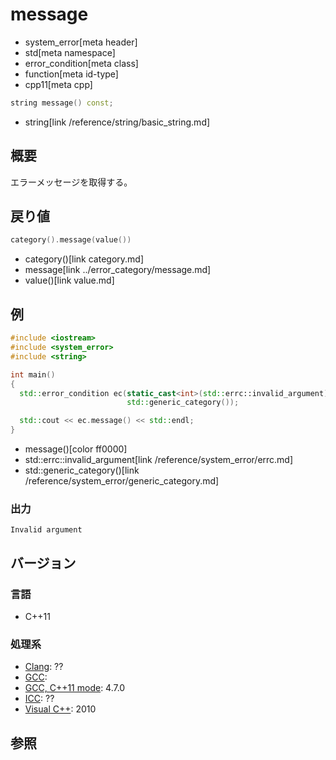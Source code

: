 # message
* system_error[meta header]
* std[meta namespace]
* error_condition[meta class]
* function[meta id-type]
* cpp11[meta cpp]

```cpp
string message() const;
```
* string[link /reference/string/basic_string.md]

## 概要
エラーメッセージを取得する。


## 戻り値
```cpp
category().message(value())
```
* category()[link category.md]
* message[link ../error_category/message.md]
* value()[link value.md]


## 例
```cpp example
#include <iostream>
#include <system_error>
#include <string>

int main()
{
  std::error_condition ec(static_cast<int>(std::errc::invalid_argument),
                          std::generic_category());

  std::cout << ec.message() << std::endl;
}
```
* message()[color ff0000]
* std::errc::invalid_argument[link /reference/system_error/errc.md]
* std::generic_category()[link /reference/system_error/generic_category.md]

### 出力
```
Invalid argument
```

## バージョン
### 言語
- C++11

### 処理系
- [Clang](/implementation.md#clang): ??
- [GCC](/implementation.md#gcc): 
- [GCC, C++11 mode](/implementation.md#gcc): 4.7.0
- [ICC](/implementation.md#icc): ??
- [Visual C++](/implementation.md#visual_cpp): 2010


## 参照
